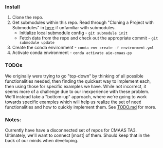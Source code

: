 ### Install
1. Clone the repo.
2. Get submodules within this repo. Read through "Cloning a Project with Submodules" in [here](https://git-scm.com/book/en/v2/Git-Tools-Submodules) if unfamiliar with submodules.
    - Initialize local submodule config - `git submodule init`
    - Fetch data from the repo and check out the appropriate commit - `git submodule update`
3. Create the conda environment - `conda env create -f environment.yml`
4. Activate conda environment - `conda activate aie-cmaas-pp`

### TODOs
We originally were trying to go "top-down" by thinking of all possible functionalities needed, then finding the quickest way to implement each, then using those for specific examples we have. While not incorrect, it seems more of a challenge due to our inexperience with these problem. We'll instead take a "bottom-up" approach, where we're going to work towards specific examples which will help us realize the set of need functionalities and how to quickly implement them. See [TODO.md](./TODO.md) for more.

### Notes:
Currently have have a disconnected set of repos for CMAAS TA3. Ultimately, we'll want to connect [most] of them. Should keep that in the back of our minds when developing.
